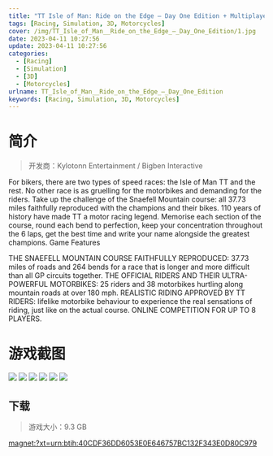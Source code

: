 ```yaml
---
title: "TT Isle of Man: Ride on the Edge – Day One Edition + Multiplayer"
tags: [Racing, Simulation, 3D, Motorcycles]
cover: /img/TT_Isle_of_Man__Ride_on_the_Edge_–_Day_One_Edition/1.jpg
date: 2023-04-11 10:27:56
update: 2023-04-11 10:27:56
categories: 
  - [Racing]
  - [Simulation]
  - [3D]
  - [Motorcycles]
urlname: TT_Isle_of_Man__Ride_on_the_Edge_–_Day_One_Edition
keywords: [Racing, Simulation, 3D, Motorcycles]
---
```

# 简介

> 开发商：Kylotonn Entertainment / Bigben Interactive

For bikers, there are two types of speed races: the Isle of Man TT and the rest. No other race is as gruelling for the motorbikes and demanding for the riders. Take up the challenge of the Snaefell Mountain course: all 37.73 miles faithfully reproduced with the champions and their bikes.
110 years of history have made TT a motor racing legend. Memorise each section of the course, round each bend to perfection, keep your concentration throughout the 6 laps, get the best time and write your name alongside the greatest champions. 
Game Features

THE SNAEFELL MOUNTAIN COURSE FAITHFULLY REPRODUCED: 37.73 miles of roads and 264 bends for a race that is longer and more difficult than all GP circuits together.
THE OFFICIAL RIDERS AND THEIR ULTRA-POWERFUL MOTORBIKES: 25 riders and 38 motorbikes hurtling along mountain roads at over 180 mph.
REALISTIC RIDING APPROVED BY TT RIDERS: lifelike motorbike behaviour to experience the real sensations of riding, just like on the actual course.
ONLINE COMPETITION FOR UP TO 8 PLAYERS.

# 游戏截图

![](/img/TT_Isle_of_Man__Ride_on_the_Edge_–_Day_One_Edition/2.jpg)
![](/img/TT_Isle_of_Man__Ride_on_the_Edge_–_Day_One_Edition/3.jpg)
![](/img/TT_Isle_of_Man__Ride_on_the_Edge_–_Day_One_Edition/4.jpg)
![](/img/TT_Isle_of_Man__Ride_on_the_Edge_–_Day_One_Edition/5.jpg)
![](/img/TT_Isle_of_Man__Ride_on_the_Edge_–_Day_One_Edition/6.jpg)
![](/img/TT_Isle_of_Man__Ride_on_the_Edge_–_Day_One_Edition/7.jpg)


## 下载

> 游戏大小：9.3 GB

[magnet:?xt=urn:btih:40CDF36DD6053E0E646757BC132F343E0D80C979](magnet:?xt=urn:btih:40CDF36DD6053E0E646757BC132F343E0D80C979)